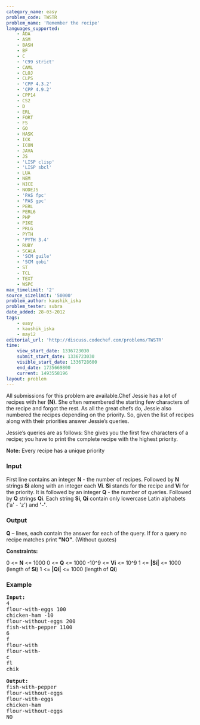 ```yaml
---
category_name: easy
problem_code: TWSTR
problem_name: 'Remember the recipe'
languages_supported:
    - ADA
    - ASM
    - BASH
    - BF
    - C
    - 'C99 strict'
    - CAML
    - CLOJ
    - CLPS
    - 'CPP 4.3.2'
    - 'CPP 4.9.2'
    - CPP14
    - CS2
    - D
    - ERL
    - FORT
    - FS
    - GO
    - HASK
    - ICK
    - ICON
    - JAVA
    - JS
    - 'LISP clisp'
    - 'LISP sbcl'
    - LUA
    - NEM
    - NICE
    - NODEJS
    - 'PAS fpc'
    - 'PAS gpc'
    - PERL
    - PERL6
    - PHP
    - PIKE
    - PRLG
    - PYTH
    - 'PYTH 3.4'
    - RUBY
    - SCALA
    - 'SCM guile'
    - 'SCM qobi'
    - ST
    - TCL
    - TEXT
    - WSPC
max_timelimit: '2'
source_sizelimit: '50000'
problem_author: kaushik_iska
problem_tester: subra
date_added: 28-03-2012
tags:
    - easy
    - kaushik_iska
    - may12
editorial_url: 'http://discuss.codechef.com/problems/TWSTR'
time:
    view_start_date: 1336723030
    submit_start_date: 1336723030
    visible_start_date: 1336728600
    end_date: 1735669800
    current: 1493558196
layout: problem
---
```

All submissions for this problem are available.Chef Jessie has a lot of recipes with her **(N)**. She often remembered the starting few characters of the recipe and forgot the rest. As all the great chefs do, Jessie also numbered the recipes depending on the priority. So, given the list of recipes along with their priorities answer Jessie’s queries.

Jessie’s queries are as follows:
She gives you the first few characters of a recipe; you have to print the complete recipe with the highest priority.

**Note:**
Every recipe has a unique priority

### Input

First line contains an integer **N** - the number of recipes.
Followed by **N** strings **Si** along with an integer each **Vi**.
**Si** stands for the recipe and **Vi** for the priority.
It is followed by an integer **Q** - the number of queries.
Followed by **Q** strings **Qi**.
Each string **Si, Qi** contain only lowercase Latin alphabets ('a' - 'z') and **'-'**.

### Output

**Q** – lines, each contain the answer for each of the query.
If for a query no recipe matches print **"NO"**. (Without quotes)

**Constraints:**

0 &lt;= **N** &lt;= 1000
0 &lt;= **Q** &lt;= 1000
-10^9 &lt;= **Vi** &lt;= 10^9
1 &lt;= **|Si|** &lt;= 1000 (length of **Si**)
1 &lt;= **|Qi|** &lt;= 1000 (length of **Qi**)

### Example

<pre>
<b>Input:</b>
4
flour-with-eggs 100
chicken-ham -10
flour-without-eggs 200
fish-with-pepper 1100
6
f
flour-with
flour-with-
c
fl
chik

<b>Output:</b>
fish-with-pepper
flour-without-eggs
flour-with-eggs
chicken-ham
flour-without-eggs
NO

</pre>